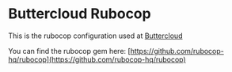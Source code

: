 # Buttercloud Rubocop

This is the rubocop configuration used at [Buttercloud](http://www.buttercloud.com)

You can find the rubocop gem here: [https://github.com/rubocop-hq/rubocop](https://github.com/rubocop-hq/rubocop)
